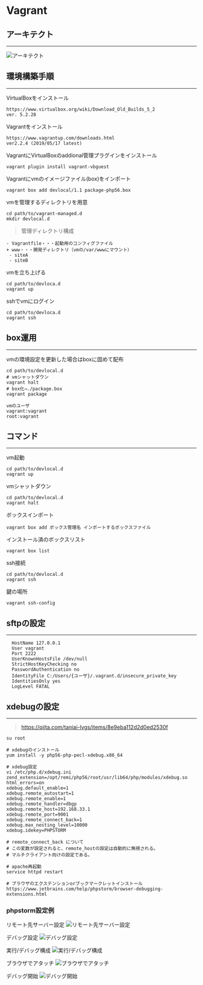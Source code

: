 # Vagrant

## アーキテクト
---
![アーキテクト](./image/vagrant/architect.png)

## 環境構築手順
---

VirtualBoxをインストール

```
https://www.virtualbox.org/wiki/Download_Old_Builds_5_2
ver. 5.2.28
```

Vagrantをインストール

```
https://www.vagrantup.com/downloads.html
ver2.2.4 (2019/05/17 latest)
```

VagrantにVirtualBoxのaddional管理プラグインをインストール

```
vagrant plugin install vagrant-vbguest
```

Vagrantにvmのイメージファイル(box)をインポート

```
vagrant box add devlocal/1.1 package-php56.box
```

vmを管理するディレクトリを用意

```
cd path/to/vagrant-managed.d
mkdir devlocal.d
```

> 管理ディレクトリ構成

```
- Vagrantfile・・・起動用のコンフィグファイル
+ www・・・開発ディレクトリ（vmの/var/wwwにマウント）
 - siteA 
 - siteB
```

vmを立ち上げる
```
cd path/to/devloca.d
vagrant up
```

sshでvmにログイン
```
cd path/to/devloca.d
vagrant ssh
```

## box運用
---

vmの環境設定を更新した場合はboxに固めて配布

```
cd path/to/devlocal.d
# vmシャットダウン
vagrant halt
# box化→./package.box
vagrant package 
```

```
vmのユーザ
vagrant:vagrant
root:vagrant
```

## コマンド
---

vm起動
```
cd path/to/devlocal.d
vagrant up
```

vmシャットダウン
```
cd path/to/devlocal.d
vagrant halt
```

ボックスインポート
```
vagrant box add ボックス管理名 インポートするボックスファイル
```

インストール済のボックスリスト
```
vagrant box list
```

ssh接続
```
cd path/to/devlocal.d
vagrant ssh
```

鍵の場所
```
vagrant ssh-config
```

## sftpの設定
---

```
  HostName 127.0.0.1
  User vagrant
  Port 2222
  UserKnownHostsFile /dev/null
  StrictHostKeyChecking no
  PasswordAuthentication no
  IdentityFile C:/Users/{ユーザ}/.vagrant.d/insecure_private_key
  IdentitiesOnly yes
  LogLevel FATAL
```

## xdebugの設定
---

> https://qiita.com/taniai-lvgs/items/8e9eba112d2d0ed2530f

```
su root

# xdebugのインストール
yum install -y php56-php-pecl-xdebug.x86_64

# xdebug設定
vi /etc/php.d/xdebug.ini
zend_extension=/opt/remi/php56/root/usr/lib64/php/modules/xdebug.so
html_errors=on
xdebug.default_enable=1
xdebug.remote_autostart=1
xdebug.remote_enable=1
xdebug.remote_handler=dbgp
xdebug.remote_host=192.168.33.1
xdebug.remote_port=9001
xdebug.remote_connect_back=1 
xdebug.max_nesting_level=10000
xdebug.idekey=PHPSTORM

# remote_connect_back について
# この変数が設定されると、remote_hostの設定は自動的に無視される。
# マルチクライアント向けの設定である。

# apache再起動
service httpd restart

# ブラウザのエクステンションorブックマークレットインストール
https://www.jetbrains.com/help/phpstorm/browser-debugging-extensions.html

```

### phpstorm設定例

リモート先サーバー設定
![リモート先サーバー設定](./image/vagrant/phpstorm-xdebug-server.png)

デバッグ設定
![デバッグ設定](./image/vagrant/phpstorm-xdebug-debug.png)

実行/デバッグ構成
![実行/デバッグ構成](./image/vagrant/phpstorm-xdebug-rundebug.png)

ブラウザでアタッチ
![ブラウザでアタッチ](./image/vagrant/chrom-extention.png)

デバッグ開始
![デバッグ開始](./image/vagrant/phpstorm-xdebug-rundebug.png)
